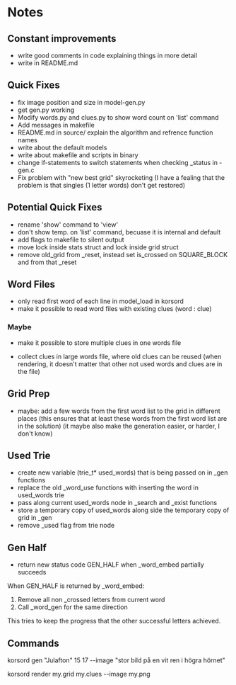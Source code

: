# Notes

## Constant improvements
- write good comments in code explaining things in more detail
- write in README.md

## Quick Fixes
- fix image position and size in model-gen.py
- get gen.py working
- Modify words.py and clues.py to show word count on 'list' command
- Add messages in makefile
- README.md in source/ explain the algorithm and refrence function names
- write about the default models
- write about makefile and scripts in binary
- change if-statements to switch statements when checking _status in -gen.c
- Fix problem with "new best grid" skyrocketing
  (I have a fealing that the problem is that singles (1 letter words) don't get restored)

## Potential Quick Fixes
- rename 'show' command to 'view'
- don't show temp. on 'list' command, becuase it is internal and default
- add flags to makefile to silent output
- move lock inside stats struct and lock inside grid struct
- remove old_grid from _reset, instead set is_crossed on SQUARE_BLOCK and from that _reset

## Word Files
- only read first word of each line in model_load in korsord
- make it possible to read word files with existing clues (word : clue)

### Maybe
- make it possible to store multiple clues in one words file
* collect clues in large words file, where old clues can be reused
  (when rendering, it doesn't matter that other not used words and clues are in the file)

## Grid Prep
- maybe: add a few words from the first word list to the grid in different places
  (this ensures that at least these words from the first word list are in the solution)
  (it maybe also make the generation easier, or harder, I don't know)

## Used Trie
- create new variable (trie_t* used_words) that is being passed on in _gen functions
- replace the old _word_use functions with inserting the word in used_words trie
- pass along current used_words node in _search and _exist functions
- store a temporary copy of used_words along side the temporary copy of grid in _gen
- remove _used flag from trie node

## Gen Half
- return new status code GEN_HALF when _word_embed partially succeeds

When GEN_HALF is returned by _word_embed:
1. Remove all non _crossed letters from current word
2. Call _word_gen for the same direction

This tries to keep the progress that the other successful letters achieved.

## Commands

korsord gen "Julafton" 15 17 --image "stor bild på en vit ren i högra hörnet"

korsord render my.grid my.clues --image my.png
